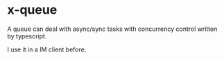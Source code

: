 # x-queue

A queue can deal with async/sync tasks with concurrency control written by typescript.

I use it in a IM client before.
